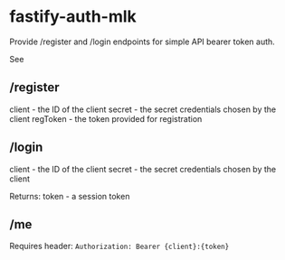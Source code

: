 # fastify-auth-mlk

Provide /register and /login endpoints for simple API bearer token auth.

See 

## /register

client - the ID of the client 
secret - the secret credentials chosen by the client
regToken - the token provided for registration 

## /login 

client - the ID of the client 
secret - the secret credentials chosen by the client

Returns: 
token - a session token

## /me

Requires header: `Authorization: Bearer {client}:{token}`

